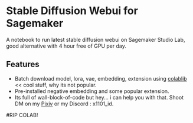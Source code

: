 # Stable Diffusion Webui for Sagemaker 
A notebook to run latest stable diffusion webui on Sagemaker Studio Lab, good alternative with 4 hour free of GPU per day. 

## Features
  - Batch download model, lora, vae, embedding, extension using [colablib](https://github.com/Linaqruf/colablib) << cool stuff, why its not popular.
  - Pre-installed negative embedding and some popular extension.
  - Its full of wall-block-of-code but hey... i can help you with that. Shoot DM on my [Pixiv](https://pixiv.me/x1101_id) or my Discord : x1101_id.

#RIP COLAB!
